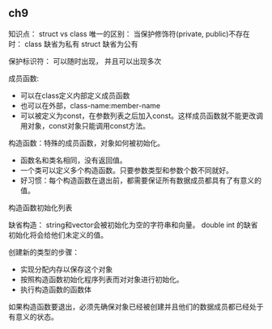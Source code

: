 ## ch9
知识点：
struct vs class
唯一的区别： 当保护修饰符(private, public)不存在时：
class 缺省为私有
struct 缺省为公有

保护标识符：
可以随时出现， 并且可以出现多次

成员函数:
- 可以在class定义内部定义成员函数
- 也可以在外部，class-name:member-name
- 可以被定义为const，在参数列表之后加入const。这样成员函数就不能更改调用对象，const对象只能调用const方法。

构造函数：特殊的成员函数，对象如何被初始化。
- 函数名和类名相同，没有返回值。
- 一个类可以定义多个构造函数。只要参数类型和参数个数不同就好。
- 好习惯：每个构造函数在退出前，都需要保证所有数据成员都具有了有意义的值。

构造函数初始化列表

缺省构造：
string和vector会被初始化为空的字符串和向量。
double int 的缺省初始化将会给他们未定义的值。

创建新的类型的步骤：
- 实现分配内存以保存这个对象
- 按照构造函数初始化程序列表而对对象进行初始化。
- 执行构造函数的函数体

如果构造函数要退出，必须先确保对象已经被创建并且他们的数据成员都已经处于有意义的状态。